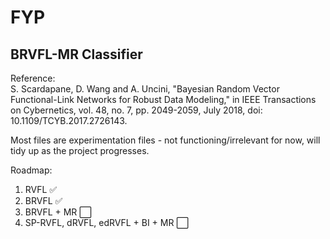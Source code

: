 # FYP
## BRVFL-MR Classifier

Reference: <br>
S. Scardapane, D. Wang and A. Uncini, "Bayesian Random Vector Functional-Link Networks for Robust Data Modeling," in IEEE Transactions on Cybernetics, vol. 48, no. 7, pp. 2049-2059, July 2018, doi: 10.1109/TCYB.2017.2726143. <br>

Most files are experimentation files - not functioning/irrelevant for now, will tidy up as the project progresses.<br>

Roadmap:
1. RVFL ✅
2. BRVFL ✅
3. BRVFL + MR ⬜
4. SP-RVFL, dRVFL, edRVFL + BI + MR ⬜
